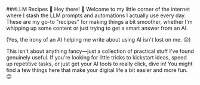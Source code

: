###LLM Recipes 🍳
Hey there! 👋 Welcome to my little corner of the internet where I stash the LLM prompts and automations I actually use every day. These are my go-to "recipes" for making things a bit smoother, whether I'm whipping up some content or just trying to get a smart answer from an AI.

(Yes, the irony of an AI helping me write about using AI isn't lost on me. 😉)

This isn't about anything fancy—just a collection of practical stuff I've found genuinely useful. If you're looking for little tricks to kickstart ideas, speed up repetitive tasks, or just get your AI tools to really click, dive in! You might find a few things here that make your digital life a bit easier and more fun. 😊
